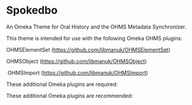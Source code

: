 # Spokedbo
An Omeka Theme for Oral History and the OHMS Metadata Synchronizer.

This theme is intended for use with the following Omeka OHMS plugins:

OHMSElementSet (https://github.com/libmanuk/OHMSElementSet)

OHMSObject (https://github.com/libmanuk/OHMSObject)

&nbsp;OHMSImport (https://github.com/libmanuk/OHMSImport)

These additional Omeka plugins are required:


These additional Omeka plugins are recommended:



